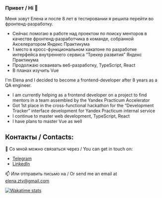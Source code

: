 ### Привет / Hi 👋

Меня зовут Елена и после 8 лет в тестировании я решила перейти во фронтенд-разработку.

- Сейчас помогаю в работе над проектом по поиску менторов в качестве фронтенд-разработчика в команде, собранной Акселератором Яндекс Практикума
- 1 место в кросс-функциональном хакатоне по разработке интерфейса внутреннего сервиса “Трекер развития” Яндекс Практикума
- Продолжаю осваивать веб-разработку, TypeScript, React
- В планах изучить Vue

I'm Elena and I decided to become a frontend-developer after 8 years as a QA engineer.
- I am currently helping as a frontend developer on a project to find mentors in a team assembled by the Yandex Practicum Accelerator
- Got 1st place in the cross-functional hackathon for the “Development Tracker” interface development for Yandex Practicum internal service
- I continue to master web development, TypeScript, React
- I have plans to master Vue as well
  
## Контакты / Contacts:

🦄 Со мной можно связаться через / You can get in touch on:

- [Telegram](https://t.me/ezotova)
- [LinkedIn](https://www.linkedin.com/in/ezotova/)

📫 Или отправить письмо на / Or send me an email at [elena.ztv@gmail.com](mailto:elena.ztv@gmail.com)

[![Wakatime stats](https://github-readme-stats.vercel.app/api/wakatime?username=ezotova&theme=transparent&hide_border=true&layout=compact&langs_count=7&)](https://github.com/anuraghazra/github-readme-stats)

<!--
**e-zotova/e-zotova** is a ✨ _special_ ✨ repository because its `README.md` (this file) appears on your GitHub profile.

Here are some ideas to get you started:

- 🔭 I’m currently working on ...
- 🌱 I’m currently learning ...
- 👯 I’m looking to collaborate on ...
- 🤔 I’m looking for help with ...
- 💬 Ask me about ...
- 📫 How to reach me: ...
- 😄 Pronouns: ...
- ⚡ Fun fact: ...

-->
